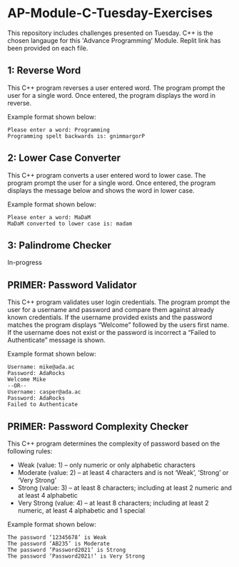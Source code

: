 # AP-Module-C-Tuesday-Exercises

This repository includes challenges presented on Tuesday. C++ is the chosen langauge for this 'Advance Programming' Module. Replit link has been provided on each file.

## 1: Reverse Word
This C++ program reverses a user entered word. The program prompt the user for a single word. Once entered, the program displays the word in reverse.

Example format shown below:
```
Please enter a word: Programming
Programming spelt backwards is: gnimmargorP
```

## 2: Lower Case Converter
This C++ program converts a user entered word to lower case. The program prompt the user for a single word. Once entered, the program displays the message below and shows the word in lower case.

Example format shown below:
```
Please enter a word: MaDaM
MaDaM converted to lower case is: madam
```
## 3: Palindrome Checker
In-progress

## PRIMER: Password Validator
This C++ program validates user login credentials. The program prompt the user for a username and password and compare them against already known credentials. If the username provided exists and the password matches the program displays “Welcome” followed by the users first name. If the username does not exist or the password is incorrect a “Failed to Authenticate” message is shown.

Example format shown below:
```
Username: mike@ada.ac
Password: AdaRocks
Welcome Mike
--OR--
Username: casper@ada.ac
Password: AdaRocks
Failed to Authenticate
```

## PRIMER: Password Complexity Checker
This C++ program determines the complexity of password based on the following rules:

* Weak (value: 1) – only numeric or only alphabetic characters
* Moderate (value: 2) – at least 4 characters and is not ‘Weak’, ‘Strong’ or ‘Very Strong’
* Strong (value: 3) – at least 8 characters; including at least 2 numeric and at least 4 alphabetic
* Very Strong (value: 4) – at least 8 characters; including at least 2 numeric, at least 4 alphabetic and 1 special

Example format shown below:
```
The password ‘12345678’ is Weak
The password ‘AB235’ is Moderate
The password ‘Password2021’ is Strong
The password ‘Password2021!’ is Very Strong
```
